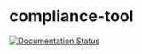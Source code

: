 # compliance-tool
[![Documentation Status](https://readthedocs.org/projects/compliance-tool/badge/?version=latest)](https://compliance-tool.readthedocs.io/en/latest/?badge=latest)
